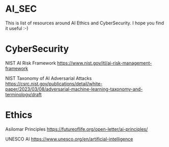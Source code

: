 # AI_SEC
This is list of resources around AI Ethics and CyberSecurity.
I hope you find it useful :-)

CyberSecurity
=============
NIST AI Risk Framework
https://www.nist.gov/itl/ai-risk-management-framework

NIST Taxonomy of AI Adversarial Attacks
https://csrc.nist.gov/publications/detail/white-paper/2023/03/08/adversarial-machine-learning-taxonomy-and-terminology/draft


Ethics
=============
Asilomar Principles
https://futureoflife.org/open-letter/ai-principles/

UNESCO AI
https://www.unesco.org/en/artificial-intelligence
